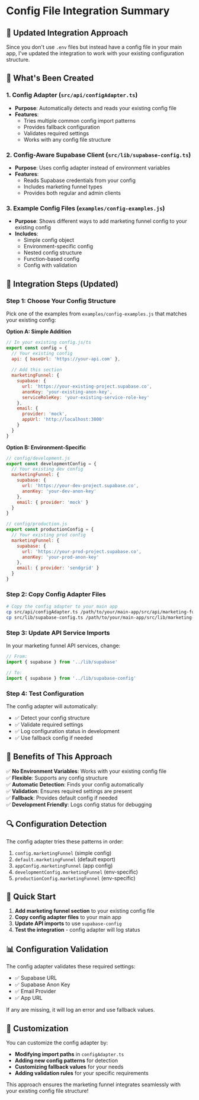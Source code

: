 # Config File Integration Summary

## 🎯 **Updated Integration Approach**

Since you don't use `.env` files but instead have a config file in your main app, I've updated the integration to work with your existing configuration structure.

## 📁 **What's Been Created**

### **1. Config Adapter (`src/api/configAdapter.ts`)**
- **Purpose**: Automatically detects and reads your existing config file
- **Features**: 
  - Tries multiple common config import patterns
  - Provides fallback configuration
  - Validates required settings
  - Works with any config file structure

### **2. Config-Aware Supabase Client (`src/lib/supabase-config.ts`)**
- **Purpose**: Uses config adapter instead of environment variables
- **Features**:
  - Reads Supabase credentials from your config
  - Includes marketing funnel types
  - Provides both regular and admin clients

### **3. Example Config Files (`examples/config-examples.js`)**
- **Purpose**: Shows different ways to add marketing funnel config to your existing config
- **Includes**:
  - Simple config object
  - Environment-specific config
  - Nested config structure
  - Function-based config
  - Config with validation

## 🔧 **Integration Steps (Updated)**

### **Step 1: Choose Your Config Structure**
Pick one of the examples from `examples/config-examples.js` that matches your existing config:

**Option A: Simple Addition**
```javascript
// In your existing config.js/ts
export const config = {
  // Your existing config
  api: { baseUrl: 'https://your-api.com' },
  
  // Add this section
  marketingFunnel: {
    supabase: {
      url: 'https://your-existing-project.supabase.co',
      anonKey: 'your-existing-anon-key',
      serviceRoleKey: 'your-existing-service-role-key'
    },
    email: {
      provider: 'mock',
      appUrl: 'http://localhost:3000'
    }
  }
}
```

**Option B: Environment-Specific**
```javascript
// config/development.js
export const developmentConfig = {
  // Your existing dev config
  marketingFunnel: {
    supabase: {
      url: 'https://your-dev-project.supabase.co',
      anonKey: 'your-dev-anon-key'
    },
    email: { provider: 'mock' }
  }
}

// config/production.js
export const productionConfig = {
  // Your existing prod config
  marketingFunnel: {
    supabase: {
      url: 'https://your-prod-project.supabase.co',
      anonKey: 'your-prod-anon-key'
    },
    email: { provider: 'sendgrid' }
  }
}
```

### **Step 2: Copy Config Adapter Files**
```bash
# Copy the config adapter to your main app
cp src/api/configAdapter.ts /path/to/your/main-app/src/api/marketing-funnel/
cp src/lib/supabase-config.ts /path/to/your/main-app/src/lib/marketing-funnel/
```

### **Step 3: Update API Service Imports**
In your marketing funnel API services, change:
```typescript
// From:
import { supabase } from '../lib/supabase'

// To:
import { supabase } from '../lib/supabase-config'
```

### **Step 4: Test Configuration**
The config adapter will automatically:
- ✅ Detect your config structure
- ✅ Validate required settings
- ✅ Log configuration status in development
- ✅ Use fallback config if needed

## 🎯 **Benefits of This Approach**

✅ **No Environment Variables**: Works with your existing config file  
✅ **Flexible**: Supports any config structure  
✅ **Automatic Detection**: Finds your config automatically  
✅ **Validation**: Ensures required settings are present  
✅ **Fallback**: Provides default config if needed  
✅ **Development Friendly**: Logs config status for debugging  

## 🔍 **Configuration Detection**

The config adapter tries these patterns in order:
1. `config.marketingFunnel` (simple config)
2. `default.marketingFunnel` (default export)
3. `appConfig.marketingFunnel` (app config)
4. `developmentConfig.marketingFunnel` (env-specific)
5. `productionConfig.marketingFunnel` (env-specific)

## 🚀 **Quick Start**

1. **Add marketing funnel section** to your existing config file
2. **Copy config adapter files** to your main app
3. **Update API imports** to use `supabase-config`
4. **Test the integration** - config adapter will log status

## 📊 **Configuration Validation**

The config adapter validates these required settings:
- ✅ Supabase URL
- ✅ Supabase Anon Key  
- ✅ Email Provider
- ✅ App URL

If any are missing, it will log an error and use fallback values.

## 🔧 **Customization**

You can customize the config adapter by:
- **Modifying import paths** in `configAdapter.ts`
- **Adding new config patterns** for detection
- **Customizing fallback values** for your needs
- **Adding validation rules** for your specific requirements

This approach ensures the marketing funnel integrates seamlessly with your existing config file structure! 